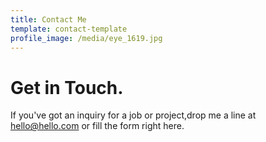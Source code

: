 ```yaml
---
title: Contact Me
template: contact-template
profile_image: /media/eye_1619.jpg
---
```


# Get in Touch.

If you've got an inquiry for a job or project,drop me a line at hello@hello.com or fill the form right here.
